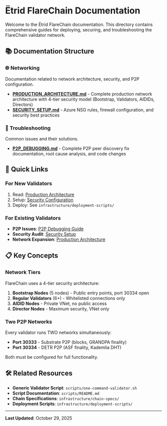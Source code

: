 # Ëtrid FlareChain Documentation

Welcome to the Ëtrid FlareChain documentation. This directory contains comprehensive guides for deploying, securing, and troubleshooting the FlareChain validator network.

## 📚 Documentation Structure

### 🌐 Networking
Documentation related to network architecture, security, and P2P configuration.

- **[PRODUCTION_ARCHITECTURE.md](networking/PRODUCTION_ARCHITECTURE.md)** - Complete production network architecture with 4-tier security model (Bootstrap, Validators, AIDIDs, Directors)
- **[SECURITY_SETUP.md](networking/SECURITY_SETUP.md)** - Azure NSG rules, firewall configuration, and security best practices

### 🔧 Troubleshooting
Common issues and their solutions.

- **[P2P_DEBUGGING.md](troubleshooting/P2P_DEBUGGING.md)** - Complete P2P peer discovery fix documentation, root cause analysis, and code changes

## 🎯 Quick Links

### For New Validators
1. Read: [Production Architecture](networking/PRODUCTION_ARCHITECTURE.md)
2. Setup: [Security Configuration](networking/SECURITY_SETUP.md)
3. Deploy: See `infrastructure/deployment-scripts/`

### For Existing Validators
- **P2P Issues**: [P2P Debugging Guide](troubleshooting/P2P_DEBUGGING.md)
- **Security Audit**: [Security Setup](networking/SECURITY_SETUP.md)
- **Network Expansion**: [Production Architecture](networking/PRODUCTION_ARCHITECTURE.md)

## 📋 Key Concepts

### Network Tiers
FlareChain uses a 4-tier security architecture:

1. **Bootstrap Nodes** (5 nodes) - Public entry points, port 30334 open
2. **Regular Validators** (6+) - Whitelisted connections only
3. **AIDID Nodes** - Private VNet, no public access
4. **Director Nodes** - Maximum security, VNet only

### Two P2P Networks
Every validator runs TWO networks simultaneously:

- **Port 30333** - Substrate P2P (blocks, GRANDPA finality)
- **Port 30334** - DETR P2P (ASF finality, Kademlia DHT)

Both must be configured for full functionality.

## 🛠️ Related Resources

- **Generic Validator Script**: `scripts/one-command-validator.sh`
- **Script Documentation**: `scripts/README.md`
- **Chain Specifications**: `infrastructure/chain-specs/`
- **Deployment Scripts**: `infrastructure/deployment-scripts/`

---

**Last Updated**: October 29, 2025
